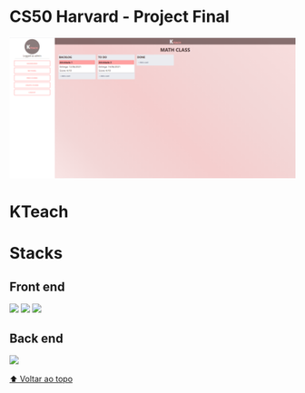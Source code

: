 # CS50 Harvard - Project Final

<img src="exemple.PNG" alt="Demo">

# KTeach


# Stacks

## Front end

<img src="https://img.shields.io/badge/JavaScript-323330?style=for-the-badge&logo=javascript&logoColor=F7DF1E" /> <img src="https://img.shields.io/badge/HTML5-E34F26?style=for-the-badge&logo=html5&logoColor=white" /> <img src="https://img.shields.io/badge/CSS-239120?&style=for-the-badge&logo=css3&logoColor=white" />

## Back end

<img src="https://img.shields.io/badge/Python-3776AB?style=for-the-badge&logo=python&logoColor=white" />

[⬆ Voltar ao topo](#cs50-project-2)<br>
